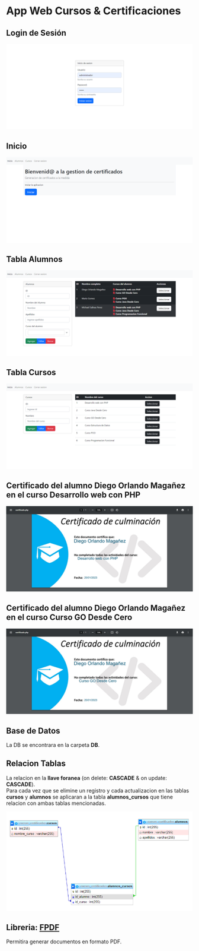 # App Web Cursos & Certificaciones




##  Login de Sesión
<p aling="center">
    <img src="readme-img/1.png" alt="">
</p>

##  Inicio
<p aling="center">
    <img src="readme-img/2.png" alt="">
</p>

##  Tabla Alumnos
<p aling="center">
    <img src="readme-img/3.png" alt="">
</p>

##  Tabla Cursos
<p aling="center">
    <img src="readme-img/4.png" alt="">
</p>

##  Certificado del alumno **Diego Orlando Magañez** en el curso **Desarrollo web con PHP**
<p aling="center">
    <img src="readme-img/5.png" alt="">
</p>

##  Certificado del alumno **Diego Orlando Magañez** en el curso **Curso GO Desde Cero**
<p aling="center">
    <img src="readme-img/6.png" alt="">
</p>



## Base de Datos
La DB se encontrara en la carpeta **DB**.

## Relacion Tablas
La relacion en la **llave foranea** (on delete: **CASCADE** & on update: **CASCADE**).<br>
Para cada vez que se elimine un registro y cada actualizacion en las tablas **cursos** y **alumnos** se aplicaran a la tabla **alumnos_cursos** que tiene relacion con ambas tablas mencionadas.

<p aling="center">
    <img src="./preview/db_relation.png">
</p>

## Libreria: [FPDF](http://www.fpdf.org/)
Permitira generar documentos en formato PDF.